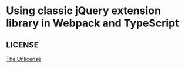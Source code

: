 # Using classic jQuery extension library in Webpack and TypeScript

## LICENSE

[The Unlicense](LICENSE)
